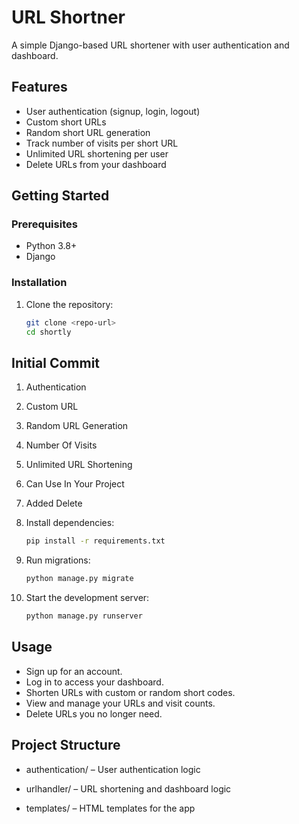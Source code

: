# URL Shortner

A simple Django-based URL shortener with user authentication and dashboard.

## Features

- User authentication (signup, login, logout)
- Custom short URLs
- Random short URL generation
- Track number of visits per short URL
- Unlimited URL shortening per user
- Delete URLs from your dashboard

## Getting Started

### Prerequisites

- Python 3.8+
- Django 

### Installation

1. Clone the repository:
   ```sh
   git clone <repo-url>
   cd shortly
   ```
 
## Initial Commit

1. Authentication
2. Custom URL
3. Random URL Generation
4. Number Of Visits
5. Unlimited URL Shortening
6. Can Use In Your Project
7. Added Delete
 
2. Install dependencies:
   ```sh
   pip install -r requirements.txt 
   ```

3. Run migrations:
   ```sh
   python manage.py migrate
   ```

4. Start the development server:
   ```sh
   python manage.py runserver
   ```

## Usage
* Sign up for an account.
* Log in to access your dashboard.
* Shorten URLs with custom or random short codes.
* View and manage your URLs and visit counts.
* Delete URLs you no longer need.
      
## Project Structure
* authentication/ – User authentication logic
* urlhandler/ – URL shortening and dashboard logic

* templates/ – HTML templates for the app

